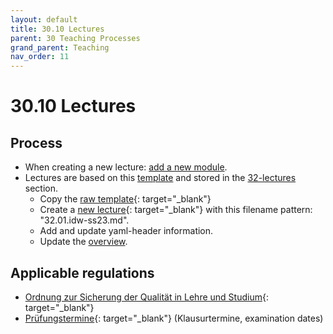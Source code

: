 ```yaml
---
layout: default
title: 30.10 Lectures
parent: 30 Teaching Processes
grand_parent: Teaching
nav_order: 11
---
```


# 30.10 Lectures

## Process

- When creating a new lecture: [add a new module](30.09.new_modules.html).
- Lectures are based on this [template](30.10.lecture_template.html) and stored in the [32-lectures](../32_lectures/) section.
  - Copy the [raw template](https://raw.githubusercontent.com/digital-work-lab/handbook/main/docs/30-teaching/30_processes/30.10.lecture_template.md){: target="_blank"}
  - Create a [new lecture](https://github.com/digital-work-lab/handbook/new/main/docs/30-teaching/32_lectures){: target="_blank"} with this filename pattern: "32.01.idw-ss23.md".
  - Add and update yaml-header information.
  - Update the [overview](30.02.courses.html).

## Applicable regulations

- [Ordnung zur Sicherung der Qualität in Lehre und Studium](https://www.uni-bamberg.de/fileadmin/www.abt-studium/Rechtsvorschriften/1Organisation/Evaluation%20Lehre%20Studium/O-Sicherung-Qualitaet-Lehre-Studium-1.pdf){: target="_blank"}
- [Prüfungstermine](https://www.uni-bamberg.de/pruefungsamt/pruefungstermine/){: target="_blank"} (Klausurtermine, examination dates)
